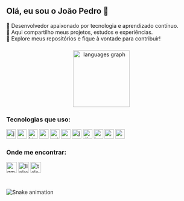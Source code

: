 <h2 align="left">Olá, eu sou o João Pedro 👋</h2>

<p align="left">
🔧 Desenvolvedor apaixonado por tecnologia e aprendizado contínuo.<br>
📌 Aqui compartilho meus projetos, estudos e experiências.<br>
🚀 Explore meus repositórios e fique à vontade para contribuir!
</p>

###

<div align="center">
  <img src="https://github-readme-stats.vercel.app/api/top-langs?username=jpvillanova&locale=pt-br&hide_title=false&layout=compact&card_width=320&langs_count=5&theme=dracula&hide_border=false" height="150" alt="languages graph" />
</div>

###

<!-- Tech Stack -->
<div align="left">
  <h3>Tecnologias que uso:</h3>
  <img src="https://cdn.jsdelivr.net/gh/devicons/devicon/icons/javascript/javascript-original.svg" height="25" alt="javascript logo" />
  <img src="https://cdn.jsdelivr.net/gh/devicons/devicon/icons/react/react-original.svg" height="25" alt="react logo" />
  <img src="https://cdn.jsdelivr.net/gh/devicons/devicon/icons/html5/html5-original.svg" height="25" alt="html5 logo" />
  <img src="https://cdn.jsdelivr.net/gh/devicons/devicon/icons/css3/css3-original.svg" height="25" alt="css3 logo" />
  <img src="https://cdn.jsdelivr.net/gh/devicons/devicon/icons/python/python-original.svg" height="25" alt="python logo" />
  <img src="https://cdn.jsdelivr.net/gh/devicons/devicon/icons/c/c-original.svg" height="25" alt="c logo" />
  <img src="https://cdn.jsdelivr.net/gh/devicons/devicon/icons/java/java-original.svg" height="25" alt="java logo" />
  <img src="https://cdn.jsdelivr.net/gh/devicons/devicon/icons/django/django-plain.svg" height="25" alt="django logo" />
  <img src="https://cdn.jsdelivr.net/gh/devicons/devicon/icons/bootstrap/bootstrap-original.svg" height="25" alt="bootstrap logo" />
  <img src="https://cdn.jsdelivr.net/gh/devicons/devicon/icons/postgresql/postgresql-original.svg" height="25" alt="postgresql logo" />
  <img src="https://cdn.jsdelivr.net/gh/devicons/devicon/icons/mysql/mysql-original.svg" height="25" alt="mysql logo" />
</div>

###

<!-- Contatos -->
<div align="left">
  <h3>Onde me encontrar:</h3>
  <img src="https://img.shields.io/static/v1?message=Gmail&logo=gmail&label=&color=D14836&logoColor=white&labelColor=&style=for-the-badge" height="28" alt="gmail logo" />
  <img src="https://img.shields.io/static/v1?message=LinkedIn&logo=linkedin&label=&color=0077B5&logoColor=white&labelColor=&style=for-the-badge" height="28" alt="linkedin logo" />
  <img src="https://img.shields.io/static/v1?message=Telegram&logo=telegram&label=&color=2CA5E0&logoColor=white&labelColor=&style=for-the-badge" height="28" alt="telegram logo" />
</div>

###

<!-- Snake Animation -->
<br clear="both">
<img src="https://raw.githubusercontent.com/jpvillanova/jpvillanova/output/snake.svg" alt="Snake animation" />
